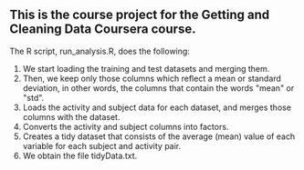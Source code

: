 ## This is the course project for the Getting and Cleaning Data Coursera course. 

The R script, run_analysis.R, does the following:

1. We start loading the training and test datasets and merging them.
2. Then, we keep only those columns which reflect a mean or standard deviation, in other words, the columns that contain the words "mean" or "std".
3. Loads the activity and subject data for each dataset, and merges those columns with the dataset.
4. Converts the activity and subject columns into factors.
5. Creates a tidy dataset that consists of the average (mean) value of each variable for each subject and activity pair.
6. We obtain the file tidyData.txt.